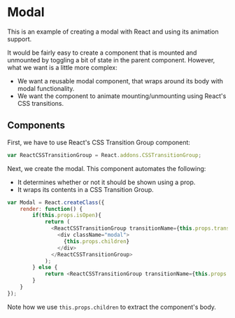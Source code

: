 # Modal

This is an example of creating a modal with React and using its animation
support.

It would be fairly easy to create a component that is mounted and unmounted by
toggling a bit of state in the parent component. However, what we want is a
little more complex:

* We want a reusable modal component, that wraps around its body with modal
  functionality.
* We want the component to animate mounting/unmounting using React's CSS
  transitions.

## Components

First, we have to use React's CSS Transition Group component:

```javascript
var ReactCSSTransitionGroup = React.addons.CSSTransitionGroup;
```

Next, we create the modal. This component automates the following:

* It determines whether or not it should be shown using a prop.
* It wraps its contents in a CSS Transition Group.

```javascript
var Modal = React.createClass({
    render: function() {
        if(this.props.isOpen){
            return (
              <ReactCSSTransitionGroup transitionName={this.props.transitionName}>
                <div className="modal">
                  {this.props.children}
                </div>
              </ReactCSSTransitionGroup>
            );
        } else {
            return <ReactCSSTransitionGroup transitionName={this.props.transitionName} />;
        }
    }
});
```

Note how we use `this.props.children` to extract the component's body.
